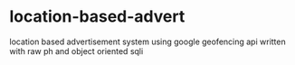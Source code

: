 # location-based-advert
location based advertisement system using google geofencing api written with raw ph and object oriented sqli 
